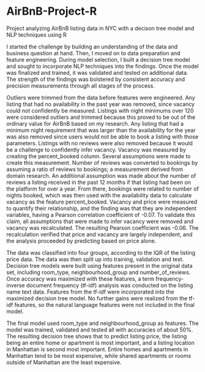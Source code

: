 # AirBnB-Project-R
Project analyzing AirBnB listing data in NYC with a decison tree model and NLP techniques using R

  I started the challenge by building an understanding of the data and business question at hand. Then, I moved on to data preparation and feature engineering. During model selection, I built a decision tree model and sought to incorporate NLP techniques into the findings. Once the model was finalized and trained, it was validated and tested on additional data. The strength of the findings was bolstered by consistent accuracy and precision measurements through all stages of the process.

Outliers were trimmed from the data before features were engineered. Any listing that had no availability in the past year was removed, since vacancy could not confidently be measured. Listings with night minimums over 120 were considered outliers and trimmed because this proved to be out of the ordinary value for AirBnB based on my research. Any listing that had a minimum night requirement that was larger than the availability for the year was also removed since users would not be able to book a listing with those parameters. Listings with no reviews were also removed because it would be a challenge to confidently infer vacancy. Vacancy was measured by creating the percent_booked column. Several assumptions were made to create this measurement. Number of reviews was converted to bookings by assuming a ratio of reviews to bookings; a measurement derived from domain research. An additional assumption was made about the number of reviews a listing received in the past 12 months if that listing had been on the platform for over a year. From there, bookings were related to number of nights booked, which was then used with the availability data to calculate vacancy as the feature percent_booked. Vacancy and price were measured to quantify their relationship, and the finding was that they are independent variables, having a Pearson correlation coefficient of -0.07. To validate this claim, all assumptions that were made to infer vacancy were removed and vacancy was recalculated. The resulting Pearson coefficient was -0.06. The recalculation verified that price and vacancy are largely independent, and the analysis proceeded by predicting based on price alone.

The data was classified into four groups, according to the IQR of the listing price data. The data was then split up into training, validation and test. Decision tree models were built using features present in the original data set, including room_type, neighbourhood_group and number_of_reviews. Once accuracy was maximized with these features, a term frequency-inverse document frequency (tf-idf) analysis was conducted on the listing name text data. Features from the tf-idf were incorporated into the maximized decision tree model. No further gains were realized from the tf-idf features, so the natural language features were not included in the final model.

The final model used room_type and neighbourhood_group as features. The model was trained, validated and tested all with accuracies of about 50%. The resulting decision tree shows that to predict listing price, the listing being an entire home or apartment is most important, and a listing location in Manhattan is second most important. Entire homes and apartments in Manhattan tend to be most expensive, while shared apartments or rooms outside of Manhattan are the least expensive.
